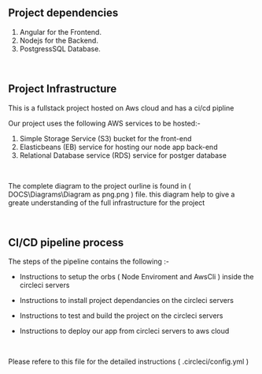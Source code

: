 

## Project dependencies

1. Angular for the Frontend. 
2. Nodejs for the Backend.
3. PostgressSQL Database.

&nbsp;



## Project Infrastructure

This is a fullstack project hosted on Aws cloud and has a ci/cd pipline 

Our project uses the following AWS services to be hosted:-

1. Simple Storage Service (S3) bucket for the front-end
1. Elasticbeans (EB) service for hosting our node app back-end
1. Relational Database service (RDS) service for postger database


&nbsp;

The complete diagram to the project ourline is found in ( DOCS\Diagrams\Diagram as png.png ) file. this diagram help to give a greate understanding of the full infrastructure for the project 


&nbsp;






## CI/CD pipeline process

The steps of the pipeline contains the following :-

-  Instructions to setup the orbs ( Node Enviroment and AwsCli ) inside the circleci servers

- Instructions to install project dependancies on the circleci servers

- Instructions to test and build the project on the circleci servers

- Instructions to deploy our app from circleci servers to aws cloud

&nbsp;

Please refere to this file for the detailed instructions ( .circleci/config.yml  )

